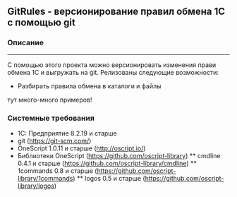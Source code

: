 ## GitRules - версионирование правил обмена 1С с помощью git ##

### Описание
----
С помощью этого проекта можно версионировать изменения прави обмена 1С и выгружать на git. Релизованы следующие возможности:
* Разбирать правила обмена в каталоги и файлы 

тут много-много примеров!

### Системные требования

* 1C: Предприятие 8.2.19 и старше
* git (https://git-scm.com/)
* OneScript 1.0.11 и старше (http://oscript.io/)
* Библиотеки OneScript (https://github.com/oscript-library)
** cmdline 0.4.1 и старше (https://github.com/oscript-library/cmdline)
** 1commands 0.8 и старше (https://github.com/oscript-library/1commands)
** logos 0.5 и старше (https://github.com/oscript-library/logos)
